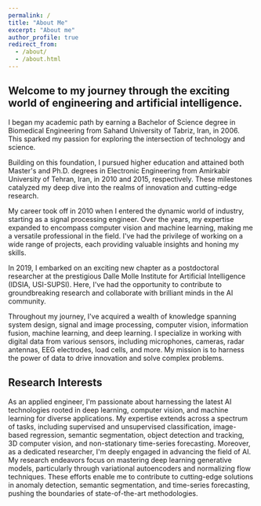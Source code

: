 ```yaml
---
permalink: /
title: "About Me"
excerpt: "About me"
author_profile: true
redirect_from: 
  - /about/
  - /about.html
---
```


## Welcome to my journey through the exciting world of engineering and artificial intelligence.

I began my academic path by earning a Bachelor of Science degree in Biomedical Engineering from Sahand University of Tabriz, Iran, in 2006. This sparked my passion for exploring the intersection of technology and science.

Building on this foundation, I pursued higher education and attained both Master's and Ph.D. degrees in Electronic Engineering from Amirkabir University of Tehran, Iran, in 2010 and 2015, respectively. These milestones catalyzed my deep dive into the realms of innovation and cutting-edge research.

My career took off in 2010 when I entered the dynamic world of industry, starting as a signal processing engineer. Over the years, my expertise expanded to encompass computer vision and machine learning, making me a versatile professional in the field. I've had the privilege of working on a wide range of projects, each providing valuable insights and honing my skills.

In 2019, I embarked on an exciting new chapter as a postdoctoral researcher at the prestigious Dalle Molle Institute for Artificial Intelligence (IDSIA, USI-SUPSI). Here, I've had the opportunity to contribute to groundbreaking research and collaborate with brilliant minds in the AI community.

Throughout my journey, I've acquired a wealth of knowledge spanning system design, signal and image processing, computer vision, information fusion, machine learning, and deep learning. I specialize in working with digital data from various sensors, including microphones, cameras, radar antennas, EEG electrodes, load cells, and more. My mission is to harness the power of data to drive innovation and solve complex problems.


## Research Interests

As an applied engineer, I'm passionate about harnessing the latest AI technologies rooted in deep learning, computer vision, and machine learning for diverse applications. My expertise extends across a spectrum of tasks, including supervised and unsupervised classification, image-based regression, semantic segmentation, object detection and tracking, 3D computer vision, and non-stationary time-series forecasting.
Moreover, as a dedicated researcher, I'm deeply engaged in advancing the field of AI. My research endeavors focus on mastering deep learning generative models, particularly through variational autoencoders and normalizing flow techniques. These efforts enable me to contribute to cutting-edge solutions in anomaly detection, semantic segmentation, and time-series forecasting, pushing the boundaries of state-of-the-art methodologies.







